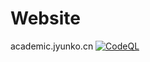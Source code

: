 # Website
academic.jyunko.cn
[![CodeQL](https://github.com/academic-jyunko/academic-jyunko.github.io/actions/workflows/codeql.yml/badge.svg)](https://github.com/academic-jyunko/academic-jyunko.github.io/actions/workflows/codeql.yml)
